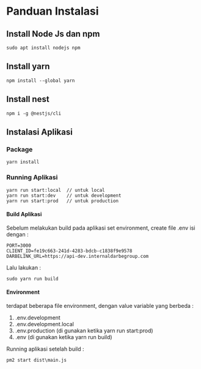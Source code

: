 # Panduan Instalasi
## Install Node Js dan npm

```
sudo apt install nodejs npm
```

## Install yarn
```
npm install --global yarn
```
## Install nest
```
npm i -g @nestjs/cli
```

## Instalasi Aplikasi
### Package
```
yarn install
```

### Running Aplikasi

```
yarn run start:local  // untuk local
yarn run start:dev    // untuk development
yarn run start:prod   // untuk production
```

#### Build Aplikasi
Sebelum melakukan build pada aplikasi set environment, create file .env isi dengan :
```
PORT=3000
CLIENT_ID=fe19c663-241d-4283-bdcb-c1838f9e9578
DARBELINK_URL=https://api-dev.internaldarbegroup.com
```
Lalu lakukan :
```
sudo yarn run build
```

#### Environment

terdapat beberapa file environment, dengan value variable yang berbeda : 
1. .env.development
2. .env.development.local
3. .env.production (di gunakan ketika yarn run start:prod)
4. .env (di gunakan ketika yarn run build)

Running aplikasi setelah build :
```
pm2 start dist\main.js
```